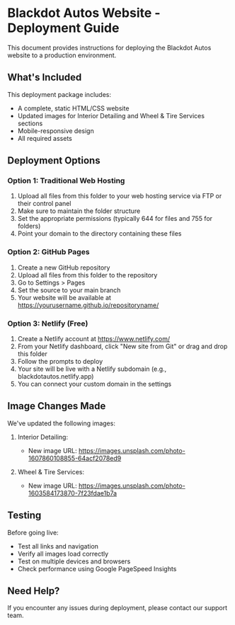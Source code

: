 # Blackdot Autos Website - Deployment Guide

This document provides instructions for deploying the Blackdot Autos website to a production environment.

## What's Included

This deployment package includes:
- A complete, static HTML/CSS website
- Updated images for Interior Detailing and Wheel & Tire Services sections
- Mobile-responsive design
- All required assets

## Deployment Options

### Option 1: Traditional Web Hosting

1. Upload all files from this folder to your web hosting service via FTP or their control panel
2. Make sure to maintain the folder structure
3. Set the appropriate permissions (typically 644 for files and 755 for folders)
4. Point your domain to the directory containing these files

### Option 2: GitHub Pages

1. Create a new GitHub repository
2. Upload all files from this folder to the repository
3. Go to Settings > Pages
4. Set the source to your main branch
5. Your website will be available at https://yourusername.github.io/repositoryname/

### Option 3: Netlify (Free)

1. Create a Netlify account at https://www.netlify.com/
2. From your Netlify dashboard, click "New site from Git" or drag and drop this folder
3. Follow the prompts to deploy
4. Your site will be live with a Netlify subdomain (e.g., blackdotautos.netlify.app)
5. You can connect your custom domain in the settings

## Image Changes Made

We've updated the following images:

1. Interior Detailing:
   - New image URL: https://images.unsplash.com/photo-1607860108855-64acf2078ed9

2. Wheel & Tire Services:
   - New image URL: https://images.unsplash.com/photo-1603584173870-7f23fdae1b7a

## Testing

Before going live:
- Test all links and navigation
- Verify all images load correctly
- Test on multiple devices and browsers
- Check performance using Google PageSpeed Insights

## Need Help?

If you encounter any issues during deployment, please contact our support team. 